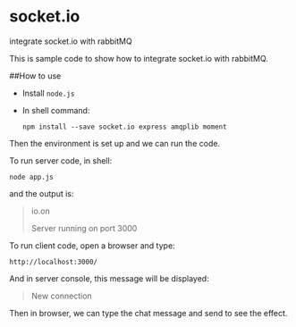 # socket.io
integrate socket.io with rabbitMQ

This is sample code to show how to integrate socket.io with rabbitMQ.

##How to use

* Install `node.js`
* In shell command:

  `npm install --save socket.io express amqplib moment`

Then the environment is set up and we can run the code.

To run server code, in shell:

`node app.js`

and the output is:

> io.on
>
> Server running on port 3000

To run client code, open a browser and type:

`http://localhost:3000/`

And in server console, this message will be displayed:

>New connection

Then in browser, we can type the chat message and send to see the effect.
